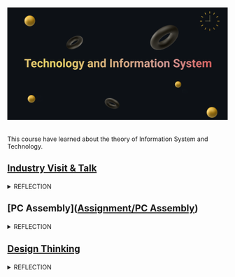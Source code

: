 <h1>
<p align=”center”>
<img width=”200" height=”200" src="https://github.com/SabrinaHeng/Technology-Information-System/blob/main/Make%20your%20README%20(1).png" alt=”my banner”>
</p>
</h1>

This course have learned about the theory of Information System and Technology.

<h2>
  
  [Industry Visit & Talk](https://github.com/SabrinaHeng/Technology-Information-System/tree/main/Assignment)

</h2>

<details>
  
  <summary>REFLECTION</summary></br>
  <p>Reflecting back on my recent industrial visit to Petronas and Huawei, I was fortunate to have the opportunity to experience these companies firsthand. The visit provided me with an invaluable insight into the lives of those in the computer industry, whom I will undoubtedly encounter in the future. The talk during industrial visit was particularly inspiring, and it has encouraged me to embrace the challenges, experiences, and difficulties that lie ahead.</br></br>
    The talk have emphasized the importance of continuous learning throughout our lives, particularly in computer science, where skills and knowledge are constantly evolving. To conclude, I am eager to become more involved in this field and intend to dedicate my free time to learning additional techniques and enhancing my understanding to become more knowledgeable in this area.</p>

</details>

<h2>
  
  [PC Assembly]([Assignment/PC Assembly](https://github.com/SabrinaHeng/Technology-Information-System/tree/main/Assignment/PC%20Assembly))

</h2>

<details>
  
  <summary>REFLECTION</summary></br>
  <p>    Through the PC Assembly course, I have gained an in-depth understanding of the internal hardware components of a CPU and how they're manufactured. Additionally, I've been introduced to various hardware elements, including the hard disk drive, RAM, power supply, and others. Assembling a CPU allowed me to witness the internal structure of the device firsthand, which was a remarkable experience.</p>

</details>

<h2>

  [Design Thinking](https://github.com/SabrinaHeng/Technology-Information-System/tree/main/Assignment/Design%20Thinking)

</h2>

<details>
  
  <summary>REFLECTION</summary></br>
   <p>Through the study of design thinking, I have learned valuable problem-solving skills and logical thinking abilities that are essential to my chosen program. Additionally, I have learned the significance of effective teamwork in completing tasks assigned by our lecturer. As a group leader, I have also learned to guide my team to success by ensuring the completion of all assigned tasks.</p>

</details>
